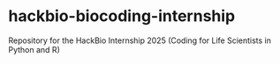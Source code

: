 # hackbio-biocoding-internship

Repository for the HackBio Internship 2025 (Coding for Life Scientists in Python and R)
